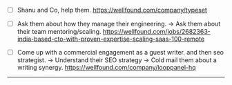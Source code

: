 -   [ ] Shanu and Co, help them. https://wellfound.com/company/typeset

-   [ ] Ask them about how they manage their engineering. -> Ask them about
        their team mentoring/scaling.
        https://wellfound.com/jobs/2682363-india-based-cto-with-proven-expertise-scaling-saas-100-remote

-   [ ] Come up with a commercial engagement as a guest writer. and then seo
        strategist. -> Understand their SEO strategy -> Cold mail them about a
        writing synergy. https://wellfound.com/company/looppanel-hq

---

